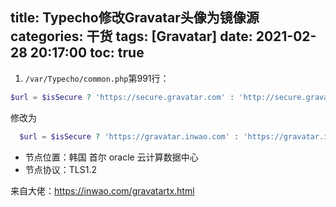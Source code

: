 title: Typecho修改Gravatar头像为镜像源
categories: 干货
tags: [Gravatar]
date: 2021-02-28 20:17:00
toc: true
---
1. `/var/Typecho/common.php`第991行：
```php
$url = $isSecure ? 'https://secure.gravatar.com' : 'http://secure.gravatar.com';
```
修改为
```php
  $url = $isSecure ? 'https://gravatar.inwao.com' : 'https://gravatar.inwao.com';
```

- 节点位置：韩国 首尔 oracle 云计算数据中心
- 节点协议：TLS1.2

来自大佬：https://inwao.com/gravatartx.html